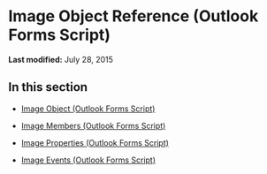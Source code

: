 
# Image Object Reference (Outlook Forms Script)

 **Last modified:** July 28, 2015


## In this section


-  [Image Object (Outlook Forms Script)](d2bcc281-6af0-5bbf-fa7f-ac581dbcf5dc.md)
    
-  [Image Members (Outlook Forms Script)](92e8b1ef-f853-4b66-8c91-d715210abb5e.md)
    
-  [Image Properties (Outlook Forms Script)](5ef0bda8-9e63-4ffa-9370-ab3f17de01eb.md)
    
-  [Image Events (Outlook Forms Script)](9ac98d3e-def5-4d92-be0f-12f3ed6eb171.md)
    
